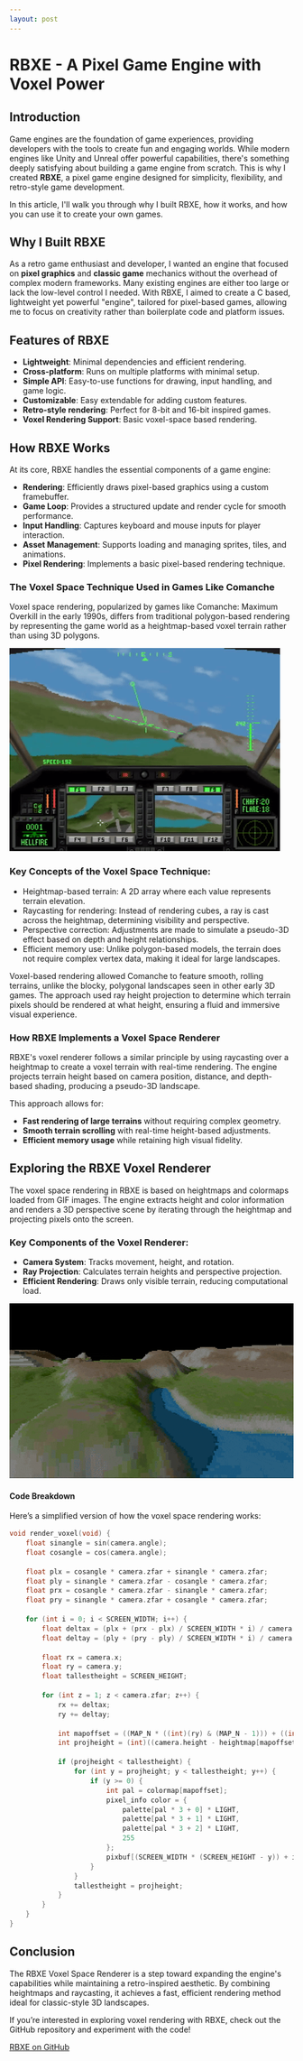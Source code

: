 ```yaml
---
layout: post
---
```


# RBXE - A Pixel Game Engine with Voxel Power

## Introduction

Game engines are the foundation of game experiences, providing developers with the tools to create fun and engaging worlds. While modern engines like Unity and Unreal offer powerful capabilities, there's something deeply satisfying about building a game engine from scratch. This is why I created **RBXE**, a pixel game engine designed for simplicity, flexibility, and retro-style game development.

In this article, I'll walk you through why I built RBXE, how it works, and how you can use it to create your own games.

## Why I Built RBXE

As a retro game enthusiast and developer, I wanted an engine that focused on **pixel graphics** and **classic game** mechanics without the overhead of complex modern frameworks. Many existing engines are either too large or lack the low-level control I needed. With RBXE, I aimed to create a C based, lightweight yet powerful "engine", tailored for pixel-based games, allowing me to focus on creativity rather than boilerplate code and platform issues.

## Features of RBXE

- **Lightweight**: Minimal dependencies and efficient rendering.
- **Cross-platform**: Runs on multiple platforms with minimal setup.
- **Simple API**: Easy-to-use functions for drawing, input handling, and game logic.
- **Customizable**: Easy extendable for adding custom features.
- **Retro-style rendering**: Perfect for 8-bit and 16-bit inspired games.
- **Voxel Rendering Support**: Basic voxel-space based rendering.

## How RBXE Works

At its core, RBXE handles the essential components of a game engine:

- **Rendering**: Efficiently draws pixel-based graphics using a custom framebuffer.
- **Game Loop**: Provides a structured update and render cycle for smooth performance.
- **Input Handling**: Captures keyboard and mouse inputs for player interaction.
- **Asset Management**: Supports loading and managing sprites, tiles, and animations.
- **Pixel Rendering**: Implements a basic pixel-based rendering technique.

### The Voxel Space Technique Used in Games Like Comanche

Voxel space rendering, popularized by games like Comanche: Maximum Overkill in the early 1990s, differs from traditional polygon-based rendering by representing the game world as a heightmap-based voxel terrain rather than using 3D polygons.

![Comanche Voxel Space](/images/comanche-1.gif)

### Key Concepts of the Voxel Space Technique:

- Heightmap-based terrain: A 2D array where each value represents terrain elevation.
- Raycasting for rendering: Instead of rendering cubes, a ray is cast across the heightmap, determining visibility and perspective.
- Perspective correction: Adjustments are made to simulate a pseudo-3D effect based on depth and height relationships.
- Efficient memory use: Unlike polygon-based models, the terrain does not require complex vertex data, making it ideal for large landscapes.

Voxel-based rendering allowed Comanche to feature smooth, rolling terrains, unlike the blocky, polygonal landscapes seen in other early 3D games. The approach used ray height projection to determine which terrain pixels should be rendered at what height, ensuring a fluid and immersive visual experience.

### How RBXE Implements a Voxel Space Renderer

RBXE's voxel renderer follows a similar principle by using raycasting over a heightmap to create a voxel terrain with real-time rendering. The engine projects terrain height based on camera position, distance, and depth-based shading, producing a pseudo-3D landscape.

This approach allows for:

- **Fast rendering of large terrains** without requiring complex geometry.
- **Smooth terrain scrolling** with real-time height-based adjustments.
- **Efficient memory usage** while retaining high visual fidelity.

## Exploring the RBXE Voxel Renderer

The voxel space rendering in RBXE is based on heightmaps and colormaps loaded from GIF images. The engine extracts height and color information and renders a 3D perspective scene by iterating through the heightmap and projecting pixels onto the screen.

### Key Components of the Voxel Renderer:

- **Camera System**: Tracks movement, height, and rotation.
- **Ray Projection**: Calculates terrain heights and perspective projection.
- **Efficient Rendering**: Draws only visible terrain, reducing computational load.

![Voxel Space Rendering](/images/voxel.gif)

#### Code Breakdown

Here’s a simplified version of how the voxel space rendering works:

```C
void render_voxel(void) {
    float sinangle = sin(camera.angle);
    float cosangle = cos(camera.angle);

    float plx = cosangle * camera.zfar + sinangle * camera.zfar;
    float ply = sinangle * camera.zfar - cosangle * camera.zfar;
    float prx = cosangle * camera.zfar - sinangle * camera.zfar;
    float pry = sinangle * camera.zfar + cosangle * camera.zfar;

    for (int i = 0; i < SCREEN_WIDTH; i++) {
        float deltax = (plx + (prx - plx) / SCREEN_WIDTH * i) / camera.zfar;
        float deltay = (ply + (pry - ply) / SCREEN_WIDTH * i) / camera.zfar;

        float rx = camera.x;
        float ry = camera.y;
        float tallestheight = SCREEN_HEIGHT;

        for (int z = 1; z < camera.zfar; z++) {
            rx += deltax;
            ry += deltay;

            int mapoffset = ((MAP_N * ((int)(ry) & (MAP_N - 1))) + ((int)(rx) & (MAP_N - 1)));
            int projheight = (int)((camera.height - heightmap[mapoffset]) / z * SCALE_FACTOR + camera.horizon);

            if (projheight < tallestheight) {
                for (int y = projheight; y < tallestheight; y++) {
                    if (y >= 0) {
                        int pal = colormap[mapoffset];
                        pixel_info color = {
                            palette[pal * 3 + 0] * LIGHT,
                            palette[pal * 3 + 1] * LIGHT,
                            palette[pal * 3 + 2] * LIGHT,
                            255
                        };
                        pixbuf[(SCREEN_WIDTH * (SCREEN_HEIGHT - y)) + i] = color;
                    }
                }
                tallestheight = projheight;
            }
        }
    }
}
```

## Conclusion

The RBXE Voxel Space Renderer is a step toward expanding the engine's capabilities while maintaining a retro-inspired aesthetic. By combining heightmaps and raycasting, it achieves a fast, efficient rendering method ideal for classic-style 3D landscapes.

If you’re interested in exploring voxel rendering with RBXE, check out the GitHub repository and experiment with the code!

[RBXE on GitHub](https://github.com/rogerboesch/rbxe)